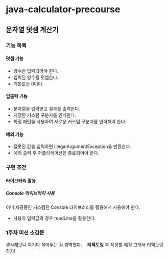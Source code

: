 # java-calculator-precourse

## 문자열 덧셈 계산기

### 기능 목록

#### 덧셈 기능

- 양수만 입력되어야 한다.
- 입력된 양수를 덧셈한다.
- 기본값은 0이다.

#### 입출력 기능

- 문자열을 입력받고 결과를 출력한다.
- 지정된 커스텀 구분자를 인식한다.
- 특정 패턴을 사용하여 새로운 커스텀 구분자를 인식해야 한다.

#### 예외 기능

- 잘못된 값을 입력하면 IllegalArgumentException을 반환한다.
- 예외 출력 후 어플리케이션은 종료되어야 한다.

### 구현 조건

#### 라이브러리 활용

##### Console 라이브러리 사용

이미 제공중인 커스텀된 Console 라이브러리를 활용해서 사용해야 한다.

- 사용자 입력값의 경우 readLine을 활용한다.

### 1주차 미션 소감문

생각해보니 여기다 적어두는 걸 깜빡했다.... **리팩토링** 후 작성할 예정
그래서 리팩토링 하자!

